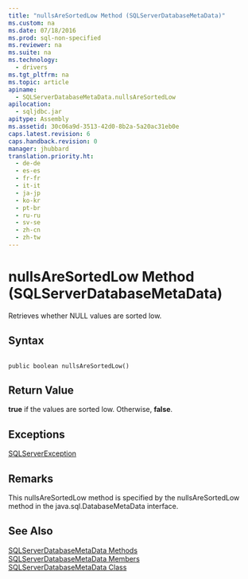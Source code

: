 ```yaml
---
title: "nullsAreSortedLow Method (SQLServerDatabaseMetaData)"
ms.custom: na
ms.date: 07/18/2016
ms.prod: sql-non-specified
ms.reviewer: na
ms.suite: na
ms.technology: 
  - drivers
ms.tgt_pltfrm: na
ms.topic: article
apiname: 
  - SQLServerDatabaseMetaData.nullsAreSortedLow
apilocation: 
  - sqljdbc.jar
apitype: Assembly
ms.assetid: 30c06a9d-3513-42d0-8b2a-5a20ac31eb0e
caps.latest.revision: 6
caps.handback.revision: 0
manager: jhubbard
translation.priority.ht: 
  - de-de
  - es-es
  - fr-fr
  - it-it
  - ja-jp
  - ko-kr
  - pt-br
  - ru-ru
  - sv-se
  - zh-cn
  - zh-tw
---
```

# nullsAreSortedLow Method (SQLServerDatabaseMetaData)
  Retrieves whether NULL values are sorted low.  
  
## Syntax  
  
```  
  
public boolean nullsAreSortedLow()  
```  
  
## Return Value  
 **true** if the values are sorted low. Otherwise, **false**.  
  
## Exceptions  
 [SQLServerException](../content/SQLServerException-Class.md)  
  
## Remarks  
 This nullsAreSortedLow method is specified by the nullsAreSortedLow method in the java.sql.DatabaseMetaData interface.  
  
## See Also  
 [SQLServerDatabaseMetaData Methods](../content/SQLServerDatabaseMetaData-Methods.md)   
 [SQLServerDatabaseMetaData Members](../content/SQLServerDatabaseMetaData-Members.md)   
 [SQLServerDatabaseMetaData Class](../content/SQLServerDatabaseMetaData-Class.md)  
  
  